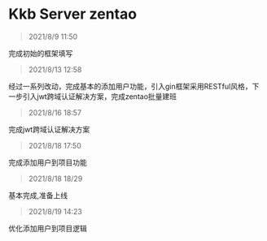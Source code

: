 # Kkb Server zentao

> 2021/8/9 11:50

完成初始的框架填写

> 2021/8/13 12:58

经过一系列改动，完成基本的添加用户功能，引入gin框架采用RESTful风格，下一步引入jwt跨域认证解决方案，完成zentao批量建班

> 2021/8/16 18:57

完成jwt跨域认证解决方案

> 2021/8/18 17:50

完成添加用户到项目功能

> 2021/8/18 18/29

基本完成,准备上线

> 2021/8/19 14:23

优化添加用户到项目逻辑
